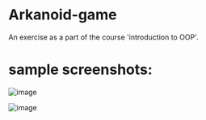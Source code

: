 # Arkanoid-game
An exercise as a part of the course 'introduction to OOP'.

# sample screenshots:
![image](https://user-images.githubusercontent.com/82665056/180960333-b66fe976-08f5-40d9-91a7-c1ee2592dea1.png)

![image](https://user-images.githubusercontent.com/82665056/180960679-97e007d4-48b5-4eb0-8975-979b50406980.png)
